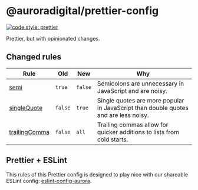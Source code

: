 
# @auroradigital/prettier-config

  [![code style: prettier](https://img.shields.io/badge/code_style-prettier-ff69b4.svg?style=flat-square)](https://github.com/prettier/prettier)

Prettier, but with opinionated changes.



## Changed rules

| Rule   |   Old  |   New   |   Why                 |
|--------|--------|---------|-----------------------|
| [semi](https://prettier.io/docs/en/options.html#semicolons) | `true` | `false` | Semicolons are unnecessary in JavaScript and are noisy. |
| [singleQuote](https://prettier.io/docs/en/options.html#quotes) | `false` | `true` | Single quotes are more popular in JavaScript than double quotes and are less noisy.
| [trailingComma](https://prettier.io/docs/en/options.html#trailing-commas)    |  `false`   | `all`  | Trailing commas allow for quicker additions to lists from cold starts.


## Prettier + ESLint

This rules of this Prettier config is designed to play nice with our shareable ESLint config: [eslint-config-aurora](https://github.com/AuroraDigital/eslint-config-aurora).
